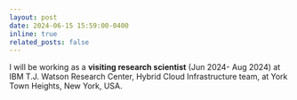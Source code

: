 ```yaml
---
layout: post
date: 2024-06-15 15:59:00-0400
inline: true
related_posts: false
---
```


I will be working as a <strong>visiting research scientist</strong> (Jun 2024- Aug 2024) at IBM T.J. Watson Research Center, Hybrid Cloud Infrastructure team, at York Town Heights, New York, USA. 